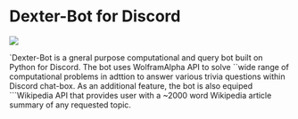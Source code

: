 # Dexter-Bot for Discord
![](https://i.imgur.com/GiUNrta.jpg)

`Dexter-Bot is a gneral purpose computational and query bot built on Python for Discord. The bot uses WolframAlpha API to solve 
``wide range of computational problems in adttion to answer various trivia questions within Discord chat-box. As an additional feature, the bot is also equiped ```Wikipedia API that provides user with a ~2000 word Wikipedia article summary of any requested topic.
